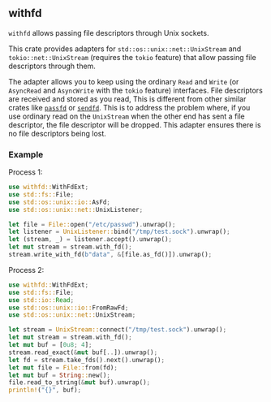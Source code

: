 withfd
------

<!-- cargo-rdme start -->

`withfd` allows passing file descriptors through Unix sockets.

This crate provides adapters for `std::os::unix::net::UnixStream` and
`tokio::net::UnixStream` (requires the `tokio` feature) that allow passing
file descriptors through them.

The adapter allows you to keep using the ordinary `Read` and `Write` (or
`AsyncRead` and `AsyncWrite` with the `tokio` feature) interfaces. File
descriptors are received and stored as you read, This is different from
other similar crates like [`passfd`](https://crates.io/crates/passfd)
or [`sendfd`](https://crates.io/crates/sendfd). This is to address the
problem where, if you use ordinary read on the `UnixStream` when the other
end has sent a file descriptor, the file descriptor will be dropped. This
adapter ensures there is no file descriptors being lost.

### Example

Process 1:

```rust
use withfd::WithFdExt;
use std::fs::File;
use std::os::unix::io::AsFd;
use std::os::unix::net::UnixListener;

let file = File::open("/etc/passwd").unwrap();
let listener = UnixListener::bind("/tmp/test.sock").unwrap();
let (stream, _) = listener.accept().unwrap();
let mut stream = stream.with_fd();
stream.write_with_fd(b"data", &[file.as_fd()]).unwrap();
```

Process 2:

```rust
use withfd::WithFdExt;
use std::fs::File;
use std::io::Read;
use std::os::unix::io::FromRawFd;
use std::os::unix::net::UnixStream;

let stream = UnixStream::connect("/tmp/test.sock").unwrap();
let mut stream = stream.with_fd();
let mut buf = [0u8; 4];
stream.read_exact(&mut buf[..]).unwrap();
let fd = stream.take_fds().next().unwrap();
let mut file = File::from(fd);
let mut buf = String::new();
file.read_to_string(&mut buf).unwrap();
println!("{}", buf);
```

<!-- cargo-rdme end -->
